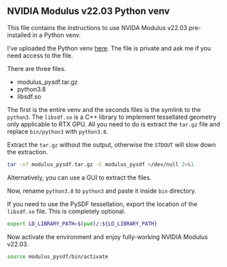 ##  NVIDIA Modulus v22.03 Python venv
This file contains the instructions to use NVIDA Modulus v22.03 pre-installed in a Python venv.

I've uploaded the Python venv [here](https://drive.google.com/drive/folders/1OkBamVKShWsNJyB8_WU84OYOwfDos2yz?usp=sharing). The file is private and ask me if you need access to the file.

There are three files.

* modulus_pysdf.tar.gz
* python3.8
* libsdf.so

The first is the entire venv and the seconds files is the symlink to the `python3`. The `libsdf.so` is a C++ library to implement tessellated geometry only applicable to RTX GPU. All you need to do is extract the `tar.gz` file and replace `bin/python3` with `python3.8`.

Extract the `tar.gz` without the output, otherwise the `STDOUT` will slow down the extraction.

```sh
tar -xf modulus_pysdf.tar.gz -C modulus_pysdf >/dev/null 2>&1
```

Alternatively, you can use a GUI to extract the files.

Now, rename `python3.8` to `python3` and paste it inside `bin` directory.

If you need to use the PySDF tessellation, export the location of the `libsdf.so` file. This is completely optional.

```sh
export LD_LIBRARY_PATH=$(pwd)/:${LD_LIBRARY_PATH}
```

Now activate the environment and enjoy fully-working NVIDIA Modulus v22.03.

```sh
source modulus_pysdf/bin/activate
```